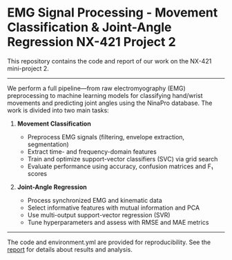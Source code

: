 # EMG Signal Processing - Movement Classification & Joint-Angle Regression NX-421 Project 2

This repository contains the code and report of our work on the NX-421 mini-project 2.

---
We perform a full pipeline—from raw electromyography (EMG) preprocessing to machine learning models for classifying hand/wrist movements and predicting joint angles using the NinaPro database. The work is divided into two main tasks:

1. **Movement Classification**  
   - Preprocess EMG signals (filtering, envelope extraction, segmentation)  
   - Extract time- and frequency-domain features  
   - Train and optimize support-vector classifiers (SVC) via grid search  
   - Evaluate performance using accuracy, confusion matrices and F₁ scores

2. **Joint-Angle Regression**  
   - Process synchronized EMG and kinematic data  
   - Select informative features with mutual information and PCA  
   - Use multi-output support-vector regression (SVR)  
   - Tune hyperparameters and assess with RMSE and MAE metrics

---
The code and environment.yml are provided for reproducibility. See the [report](./report.pdf) for details about results and analysis.


